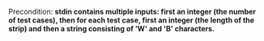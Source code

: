 Precondition: **stdin contains multiple inputs: first an integer (the number of test cases), then for each test case, first an integer (the length of the strip) and then a string consisting of 'W' and 'B' characters.**
